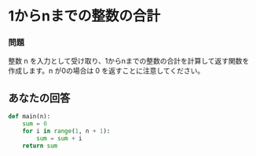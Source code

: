# 1からnまでの整数の合計
### 問題
整数 n を入力として受け取り、1からnまでの整数の合計を計算して返す関数を作成します。n が0の場合は 0 を返すことに注意してください。
## あなたの回答
```python
def main(n):
    sum = 0
    for i in range(1, n + 1):
        sum = sum + i
    return sum
```